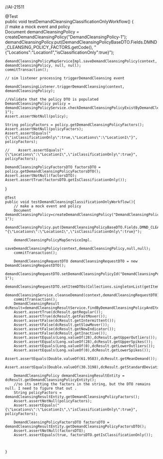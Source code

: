 //AI-21511  

@Test  
public void testDemandCleansingClassificationOnlyWorkflow() {  
    // make a mock event and policy  
    Document demandCleansingPolicy = createDemandCleansingPolicy("DemandCleansingPolicy-1");  
    demandCleansingPolicy.put(DemandCleansingPolicyBaseDTO.Fields.DMND_CLEANSING_POLICY_FACTORS.getCode(), "{\"Locations\":\"Location1\",\"isClassificationOnly\":true}");  
  
    demandCleansingPolicyMapServiceImpl.saveDemandCleansingPolicy(context, demandCleansingPolicy, null, null);  
    commitTransaction();  
  
    // sim listener processing triggerDemandCleansing event  
  
    demandCleansingListener.triggerDemandCleansing(context, demandCleansingPolicy);  
  
    //Validate that the policy DTO is populated  
    DemandCleansingPolicy policy = demandCleansingPolicyService.checkDemandCleansingPolicyExistByDemandCleansingPolicyId(context,"DemandCleansingPolicy-1");  
    Assert.assertNotNull(policy);  
  
    String policyFactors = policy.getDemandCleansingPolicyFactors();  
    Assert.assertNotNull(policyFactors);  
    Assert.assertEquals("{\"isClassificationOnly\":true,\"Locations\":\"Location1\"}", policyFactors);  
  
    //    Assert.assertEquals("{\"Locations\":\"Location1\",\"isClassificationOnly\":true}", policyFactors);  
  
    DemandCleansingPolicyFactorsDTO factorsDTO = policy.getDemandCleansingPolicyFactorsDTO();  
    Assert.assertNotNull(factorsDTO);  
    Assert.assertTrue(factorsDTO.getIsClassificationOnly());  
}  
  
    @Test  
    public void testDemandCleansingClassificationOnlyWorkflow(){  
        // make a mock event and policy  
        Document demandCleansingPolicy=createDemandCleansingPolicy("DemandCleansingPolicy-1");  
        demandCleansingPolicy.put(DemandCleansingPolicyBaseDTO.Fields.DMND_CLEANSING_POLICY_FACTORS.getCode(), "{\"Locations\":\"Location1\",\"isClassificationOnly\":true}");  
  
        demandCleansingPolicyMapServiceImpl.  
                saveDemandCleansingPolicy(context,demandCleansingPolicy,null,null);  
        commitTransaction();  
  
        DemandCleansingRequestDTO demandCleansingRequestDTO = new DemandCleansingRequestDTO();  
        demandCleansingRequestDTO.setDemandCleansingPolicyId("DemandCleansingPolicy-1");  
        demandCleansingRequestDTO.setItemDTOs(Collections.singletonList(getItemDTO()));  
        demandCleansingService.cleanseDemand(context,demandCleansingRequestDTO);  
        commitTransaction();  
        DemandCleansingResult dcResult=demandCleansingResultService.findByDemandCleansingPolicyAndItemAndLocation(context,demandCleansingRequestDTO.getDemandCleansingPolicyId(),TEST_ITEM,TEST_LOCATION);  
        Assert.assertTrue(dcResult.getRegular());  
        Assert.assertTrue(dcResult.getFastMover());  
        Assert.assertFalse(dcResult.getIntermittent());  
        Assert.assertFalse(dcResult.getSlowMover());  
        Assert.assertFalse(dcResult.getNewIndicator());  
        Assert.assertFalse(dcResult.getInactive());  
        Assert.assertEquals(Long.valueOf(28),dcResult.getUpperOutliers());  
        Assert.assertEquals(Long.valueOf(28),dcResult.getUpperSpikes());  
        Assert.assertEquals(Long.valueOf(0),dcResult.getLowerOutliers());  
        Assert.assertEquals(Long.valueOf(0),dcResult.getLowerSpikes());  
        Assert.assertEquals(Double.valueOf(61.9583),dcResult.getMeanDemand());  
        Assert.assertEquals(Double.valueOf(30.3198),dcResult.getStandardDeviation());  
  
        DemandCleansingPolicy demandCleansingResultEntity = dcResult.getDemandCleansingPolicyEntity();  
        //so its setting the factors in the string, but the DTO remains null. I need to figure that out .  
        String policyFactors = demandCleansingResultEntity.getDemandCleansingPolicyFactors();  
        Assert.assertNotNull(policyFactors);  
        Assert.assertEquals("{\"Locations\":\"Location1\",\"isClassificationOnly\":true}", policyFactors);  
  
        DemandCleansingPolicyFactorsDTO factorsDTO = demandCleansingResultEntity.getDemandCleansingPolicyFactorsDTO();  
        Assert.assertNotNull(factorsDTO);  
        Assert.assertEquals(true, factorsDTO.getIsClassificationOnly());  
  
  
  
    }